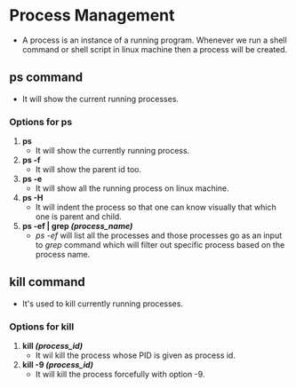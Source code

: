 # Process Management

* A process is an instance of a running program. Whenever we run a shell command or shell script in linux machine then a process will be created.

## ps command

* It will show the current running processes.

### Options for ps

1. **ps**
   * It will show the currently running process.
2. **ps -f**
   * It will show the parent id too.
3. **ps -e**
   * It will show all the running process on linux machine.
4. **ps -H**
   * It will indent the process so that one can know visually that which one is parent and child.
5. **ps -ef | grep *(process_name)***
   * *ps -ef* will list all the processes and those processes go as an input to *grep* command which will filter out specific process based on the process name.

## kill command

* It's used to kill currently running processes.

### Options for kill

1. **kill *(process_id)***
   * It wil kill the process whose PID is given as process id.
2. **kill -9 *(process_id)***
   * It will kill the process forcefully with option -9.

